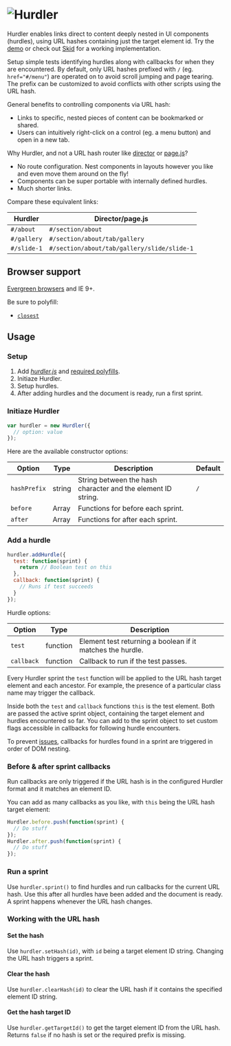 # ![Hurdler](http://jaydenseric.com/shared/hurdler-logo.svg)

Hurdler enables links direct to content deeply nested in UI components (hurdles), using URL hashes containing just the target element id. Try the [demo](http://rawgit.com/jaydenseric/Hurdler/master/demo.html) or check out [Skid](https://github.com/jaydenseric/Skid) for a working implementation.

Setup simple tests identifying hurdles along with callbacks for when they are encountered. By default, only URL hashes prefixed with `/` (eg. `href="#/menu"`) are operated on to avoid scroll jumping and page tearing. The prefix can be customized to avoid conflicts with other scripts using the URL hash.

General benefits to controlling components via URL hash:

- Links to specific, nested pieces of content can be bookmarked or shared.
- Users can intuitively right-click on a control (eg. a menu button) and open in a new tab.

Why Hurdler, and not a URL hash router like [director](https://github.com/flatiron/director) or [page.js](https://github.com/visionmedia/page.js)?

- No route configuration. Nest components in layouts however you like and even move them around on the fly!
- Components can be super portable with internally defined hurdles.
- Much shorter links.

Compare these equivalent links:

Hurdler     | Director/page.js
------------|--------------------------------------------
`#/about`   | `#/section/about`
`#/gallery` | `#/section/about/tab/gallery`
`#/slide-1` | `#/section/about/tab/gallery/slide/slide-1`

## Browser support

[Evergreen browsers](http://stackoverflow.com/a/19060334) and IE 9+.

Be sure to polyfill:

- [`closest`](https://dom.spec.whatwg.org/#dom-element-closest)

## Usage

### Setup

1. Add [*hurdler.js*](https://github.com/jaydenseric/Hurdler/blob/master/hurdler.js) and [required polyfills](https://github.com/jaydenseric/Hurdler#browser-support).
2. Initiaze Hurdler.
3. Setup hurdles.
4. After adding hurdles and the document is ready, run a first sprint.

### Initiaze Hurdler

```js
var hurdler = new Hurdler({
  // option: value
});
```

Here are the available constructor options:

Option       | Type     | Description                                                  | Default
-------------|----------|--------------------------------------------------------------|--------
`hashPrefix` | string   | String between the hash character and the element ID string. | `/`
`before`     | Array    | Functions for before each sprint.                            |
`after`      | Array    | Functions for after each sprint.                             |

### Add a hurdle

```js
hurdler.addHurdle({
  test: function(sprint) {
    return // Boolean test on this
  },
  callback: function(sprint) {
    // Runs if test succeeds
  }
});
```

Hurdle options:

Option     | Type     | Description
-----------|----------|-----------------------------------------------------------
`test`     | function | Element test returning a boolean if it matches the hurdle.
`callback` | function | Callback to run if the test passes.

Every Hurdler sprint the `test` function will be applied to the URL hash target element and each ancestor. For example, the presence of a particular class name may trigger the callback.

Inside both the `test` and `callback` functions `this` is the test element. Both are passed the active sprint object, containing the target element and hurdles encountered so far. You can add to the sprint object to set custom flags accessible in callbacks for following hurdle encounters.

To prevent [issues](https://github.com/jaydenseric/Hurdler/issues/1), callbacks for hurdles found in a sprint are triggered in order of DOM nesting.

### Before & after sprint callbacks

Run callbacks are only triggered if the URL hash is in the configured Hurdler format and it matches an element ID.

You can add as many callbacks as you like, with `this` being the URL hash target element:

```js
Hurdler.before.push(function(sprint) {
  // Do stuff
});
Hurdler.after.push(function(sprint) {
  // Do stuff
});
```

### Run a sprint

Use `hurdler.sprint()` to find hurdles and run callbacks for the current URL hash. Use this after all hurdles have been added and the document is ready. A sprint happens whenever the URL hash changes.

### Working with the URL hash

#### Set the hash

Use `hurdler.setHash(id)`, with `id` being a target element ID string. Changing the URL hash triggers a sprint.

#### Clear the hash

Use `hurdler.clearHash(id)` to clear the URL hash if it contains the specified element ID string.

#### Get the hash target ID

Use `hurdler.getTargetId()` to get the target element ID from the URL hash. Returns `false` if no hash is set or the required prefix is missing.
